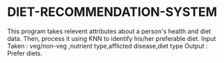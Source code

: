 # DIET-RECOMMENDATION-SYSTEM
This program takes relevent attributes about a person's health and diet data. Then, process it using KNN to identify his/her preferable diet.
Input Taken : veg/non-veg ,nutrient type,afflicted disease,diet type
Output : Prefer diets.
